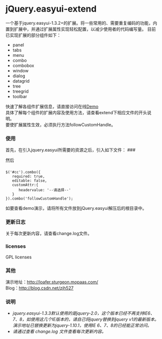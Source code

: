 jQuery.easyui-extend
====================
一个基于jquery.easyui-1.3.2+的扩展。将一些常用的、需要重复编码的功能，内置到扩展中，并通过扩展属性实现轻松配置，以减少使用者的代码编写量。
目前已实现扩展的部分组件如下：<br>
<ul>
  <li>panel</li>
  <li>tabs</li>
  <li>menu</li>
  <li>combo</li>
  <li>combobox</li>
  <li>window</li>
  <li>dialog</li>
  <li>datagrid</li>
  <li>tree</li>
  <li>treegrid</li>
  <li>toolbar</li>
</ul>

快速了解各组件扩展信息，请直接访问在线<a href="http://loafer.sturgeon.mopaas.com" target="_blank">Demo</a><br>
具体了解每个组件的扩展内容及使用方法，请查看extend下相应文件的开头说明。<br>
要使扩展属性生效，必须执行方法followCustomHandle。<br>


<h3>使用</h3>
首先，在引入jquery.easyui所需要的资源之后，引入如下文件：
###
    <link rel="stylesheet" type="text/css" href="../../extend/themes/easyui.extend.css">
    <link rel="stylesheet" type="text/css" href="../../extend/themes/icon.css">
    <script type="text/javascript" src="jquery.easyui.extend.min.js"></script>


然后



###  
    $('#cc').combo({
       required: true,
       editable: false,
       customAttr:{
          headervalue: '--请选择--'
       }
    }).combo('followCustomHandle');    



如要查看demo演示，请将所有文件放到jQuery.easyui解压后的根目录中。    


<h3>更新日志</h3>
关于每次更新内容，请查看change.log文件。



<h3>licenses</h3>
GPL licenses



<h3>其他</h3>


演示地址：http://loafer.sturgeon.mopaas.com/<br>
Blog：http://blog.csdn.net/zjh527


<h3>说明</h3>
<i>
    <ul>
         <li>
            jquery.easyui-1.3.3默认使用的是jquery-2.0，这个版本已经不再支持IE6、7、8，如使用这几个IE版本的，请自己将jquery替换到jquery v1的最新版本。演示地址已替换更新为jquery-1.10.1，使用IE 6、7、8的已经能正常访问。
         </li>
         <li>
            请通过查看 change.log 文件查看每次更新内容。
         </li>
    </ul>
</i>




